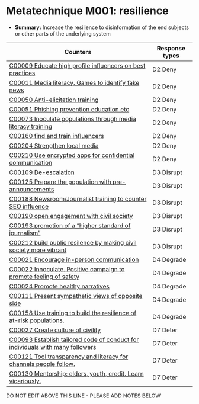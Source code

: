 # Metatechnique M001: resilience

* **Summary:** Increase the resilience to disinformation of the end subjects or other parts of the underlying system


| Counters | Response types |
| -------- | -------------- |
| [C00009 Educate high profile influencers on best practices](../counters/C00009.md) | D2 Deny |
| [C00011 Media literacy. Games to identify fake news](../counters/C00011.md) | D2 Deny |
| [C00050 Anti-elicitation training](../counters/C00050.md) | D2 Deny |
| [C00051 Phishing prevention education etc](../counters/C00051.md) | D2 Deny |
| [C00073 Inoculate populations through media literacy training](../counters/C00073.md) | D2 Deny |
| [C00160 find and train influencers](../counters/C00160.md) | D2 Deny |
| [C00204 Strengthen local media](../counters/C00204.md) | D2 Deny |
| [C00210 Use encrypted apps for confidential communication](../counters/C00210.md) | D2 Deny |
| [C00109 De-escalation](../counters/C00109.md) | D3 Disrupt |
| [C00125 Prepare the population with pre-announcements](../counters/C00125.md) | D3 Disrupt |
| [C00188 Newsroom/Journalist training to counter SEO influence](../counters/C00188.md) | D3 Disrupt |
| [C00190 open engagement with civil society](../counters/C00190.md) | D3 Disrupt |
| [C00193 promotion of a “higher standard of journalism”](../counters/C00193.md) | D3 Disrupt |
| [C00212 build public resilence by making civil society more vibrant](../counters/C00212.md) | D3 Disrupt |
| [C00021 Encourage in-person communication](../counters/C00021.md) | D4 Degrade |
| [C00022 Innoculate. Positive campaign to promote feeling of safety](../counters/C00022.md) | D4 Degrade |
| [C00024 Promote healthy narratives](../counters/C00024.md) | D4 Degrade |
| [C00111 Present sympathetic views of opposite side](../counters/C00111.md) | D4 Degrade |
| [C00158 Use training to build the resilience of at-risk populations.](../counters/C00158.md) | D4 Degrade |
| [C00027 Create culture of civility](../counters/C00027.md) | D7 Deter |
| [C00093 Establish tailored code of conduct for individuals with many followers](../counters/C00093.md) | D7 Deter |
| [C00121 Tool transparency and literacy for channels people follow. ](../counters/C00121.md) | D7 Deter |
| [C00130 Mentorship: elders, youth, credit. Learn vicariously.](../counters/C00130.md) | D7 Deter |



DO NOT EDIT ABOVE THIS LINE - PLEASE ADD NOTES BELOW